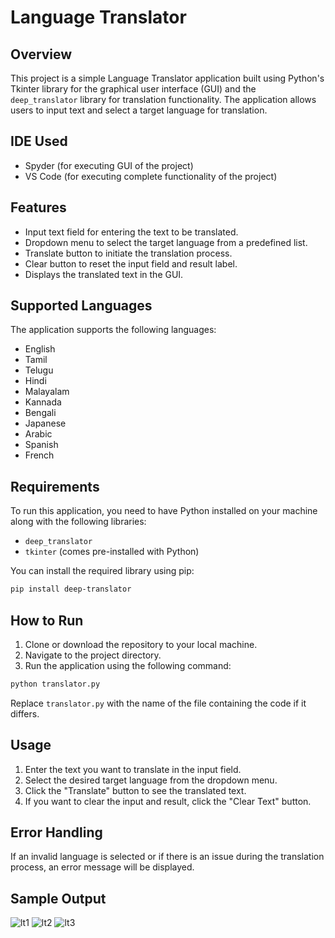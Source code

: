 # Language Translator

## Overview
This project is a simple Language Translator application built using Python's Tkinter library for the graphical user interface (GUI) and the `deep_translator` library for translation functionality. The application allows users to input text and select a target language for translation.

## IDE Used
- Spyder (for executing GUI of the project)
- VS Code (for executing complete functionality of the project)

## Features
- Input text field for entering the text to be translated.
- Dropdown menu to select the target language from a predefined list.
- Translate button to initiate the translation process.
- Clear button to reset the input field and result label.
- Displays the translated text in the GUI.

## Supported Languages
The application supports the following languages:
- English
- Tamil
- Telugu
- Hindi
- Malayalam
- Kannada
- Bengali
- Japanese
- Arabic
- Spanish
- French

## Requirements
To run this application, you need to have Python installed on your machine along with the following libraries:
- `deep_translator`
- `tkinter` (comes pre-installed with Python)

You can install the required library using pip:

```bash
pip install deep-translator
```

## How to Run
1. Clone or download the repository to your local machine.
2. Navigate to the project directory.
3. Run the application using the following command:

```bash
python translator.py
```

Replace `translator.py` with the name of the file containing the code if it differs.

## Usage
1. Enter the text you want to translate in the input field.
2. Select the desired target language from the dropdown menu.
3. Click the "Translate" button to see the translated text.
4. If you want to clear the input and result, click the "Clear Text" button.

## Error Handling
If an invalid language is selected or if there is an issue during the translation process, an error message will be displayed.


## Sample Output
![lt1](https://github.com/user-attachments/assets/5daf6947-9e14-4219-913d-10ae2d537959)
![lt2](https://github.com/user-attachments/assets/15b57dc5-994e-47b0-a0e2-c62aa7e24f90)
![lt3](https://github.com/user-attachments/assets/35fec392-160d-4b12-a9ce-9deac73c5378)


